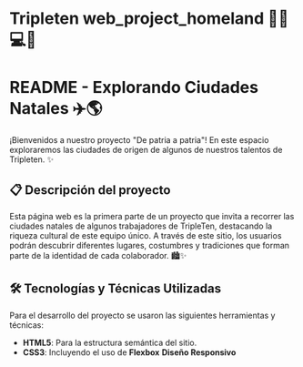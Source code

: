 # Tripleten web_project_homeland 👩‍💻💻✨

# README - Explorando Ciudades Natales ✈️🌎

¡Bienvenidos a nuestro proyecto "De patria a patria"! En este espacio exploraremos las ciudades de origen de algunos de nuestros talentos de Tripleten. ✨

## 📋 **Descripción del proyecto**

Esta página web es la primera parte de un proyecto que invita a recorrer las ciudades natales de algunos trabajadores de TripleTen, destacando la riqueza cultural de este equipo único. A través de este sitio, los usuarios podrán descubrir diferentes lugares, costumbres y tradiciones que forman parte de la identidad de cada colaborador. 🏙️✨

## 🛠️ **Tecnologías y Técnicas Utilizadas**

Para el desarrollo del proyecto se usaron las siguientes herramientas y técnicas:  
- **HTML5**: Para la estructura semántica del sitio.  
- **CSS3**: Incluyendo el uso de **Flexbox** **Diseño Responsivo** 
